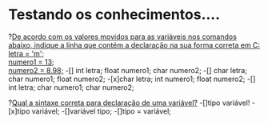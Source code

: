 # Testando os conhecimentos....

?[De acordo com os valores movidos para as variáveis nos comandos abaixo, indique a linha que contém a declaração na sua forma correta em C: letra = 'm';<br/> numero1 = 13;<br/> numero2 = 8.98;](single)
-[] int letra; float numero1; char numero2; 
-[] char letra; char numero1; float numero2;
-[x]char letra; int numero1; float numero2;
-[] int letra; char numero1; char numero2;              

?[Qual a sintaxe correta para declaração de uma variável?](single)
-[]tipo variável!
-[x]tipo variável;
-[]variável tipo;
-[]tipo = variável;
